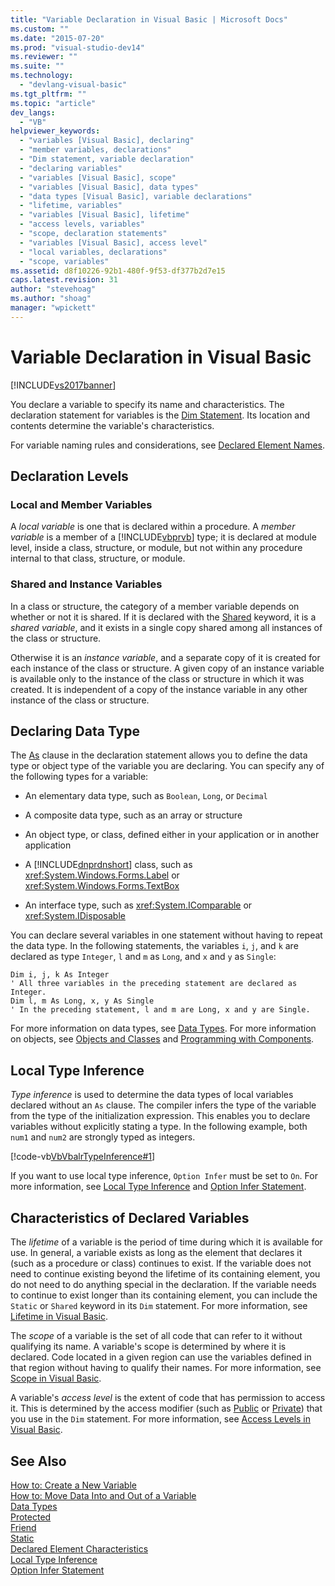 ```yaml
---
title: "Variable Declaration in Visual Basic | Microsoft Docs"
ms.custom: ""
ms.date: "2015-07-20"
ms.prod: "visual-studio-dev14"
ms.reviewer: ""
ms.suite: ""
ms.technology: 
  - "devlang-visual-basic"
ms.tgt_pltfrm: ""
ms.topic: "article"
dev_langs: 
  - "VB"
helpviewer_keywords: 
  - "variables [Visual Basic], declaring"
  - "member variables, declarations"
  - "Dim statement, variable declaration"
  - "declaring variables"
  - "variables [Visual Basic], scope"
  - "variables [Visual Basic], data types"
  - "data types [Visual Basic], variable declarations"
  - "lifetime, variables"
  - "variables [Visual Basic], lifetime"
  - "access levels, variables"
  - "scope, declaration statements"
  - "variables [Visual Basic], access level"
  - "local variables, declarations"
  - "scope, variables"
ms.assetid: d8f10226-92b1-480f-9f53-df377b2d7e15
caps.latest.revision: 31
author: "stevehoag"
ms.author: "shoag"
manager: "wpickett"
---
```

# Variable Declaration in Visual Basic
[!INCLUDE[vs2017banner](../../../../includes/vs2017banner.md)]

You declare a variable to specify its name and characteristics. The declaration statement for variables is the [Dim Statement](../../../../visual-basic/language-reference/statements/dim-statement.md). Its location and contents determine the variable's characteristics.  
  
 For variable naming rules and considerations, see [Declared Element Names](../../../../visual-basic/programming-guide/language-features/declared-elements/declared-element-names.md).  
  
## Declaration Levels  
  
### Local and Member Variables  
 A *local variable* is one that is declared within a procedure. A *member variable* is a member of a [!INCLUDE[vbprvb](../../../../includes/vbprvb-md.md)] type; it is declared at module level, inside a class, structure, or module, but not within any procedure internal to that class, structure, or module.  
  
### Shared and Instance Variables  
 In a class or structure, the category of a member variable depends on whether or not it is shared. If it is declared with the [Shared](../../../../visual-basic/language-reference/modifiers/shared.md) keyword, it is a *shared variable*, and it exists in a single copy shared among all instances of the class or structure.  
  
 Otherwise it is an *instance variable*, and a separate copy of it is created for each instance of the class or structure. A given copy of an instance variable is available only to the instance of the class or structure in which it was created. It is independent of a copy of the instance variable in any other instance of the class or structure.  
  
## Declaring Data Type  
 The [As](../../../../visual-basic/language-reference/statements/as-clause.md) clause in the declaration statement allows you to define the data type or object type of the variable you are declaring. You can specify any of the following types for a variable:  
  
-   An elementary data type, such as `Boolean`, `Long`, or `Decimal`  
  
-   A composite data type, such as an array or structure  
  
-   An object type, or class, defined either in your application or in another application  
  
-   A [!INCLUDE[dnprdnshort](../../../../includes/dnprdnshort-md.md)] class, such as <xref:System.Windows.Forms.Label> or <xref:System.Windows.Forms.TextBox>  
  
-   An interface type, such as <xref:System.IComparable> or <xref:System.IDisposable>  
  
 You can declare several variables in one statement without having to repeat the data type. In the following statements, the variables `i`, `j`, and `k` are declared as type `Integer`, `l` and `m` as `Long`, and `x` and `y` as `Single`:  
  
```  
Dim i, j, k As Integer  
' All three variables in the preceding statement are declared as Integer.  
Dim l, m As Long, x, y As Single  
' In the preceding statement, l and m are Long, x and y are Single.  
```  
  
 For more information on data types, see [Data Types](../../../../visual-basic/programming-guide/language-features/data-types/index.md). For more information on objects, see [Objects and Classes](../../../../visual-basic/programming-guide/language-features/objects-and-classes/index.md) and [Programming with Components](../Topic/Programming%20with%20Components.md).  
  
## Local Type Inference  
 *Type inference* is used to determine the data types of local variables declared without an `As` clause. The compiler infers the type of the variable from the type of the initialization expression. This enables you to declare variables without explicitly stating a type. In the following example, both `num1` and `num2` are strongly typed as integers.  
  
 [!code-vb[VbVbalrTypeInference#1](../../../../snippets/visualbasic/VS_Snippets_VBCSharp/VbVbalrTypeInference/VB/Class1.vb#1)]  
  
 If you want to use local type inference, `Option Infer` must be set to `On`. For more information, see [Local Type Inference](../../../../visual-basic/programming-guide/language-features/variables/local-type-inference.md) and [Option Infer Statement](../../../../visual-basic/language-reference/statements/option-infer-statement.md).  
  
## Characteristics of Declared Variables  
 The *lifetime* of a variable is the period of time during which it is available for use. In general, a variable exists as long as the element that declares it (such as a procedure or class) continues to exist. If the variable does not need to continue existing beyond the lifetime of its containing element, you do not need to do anything special in the declaration. If the variable needs to continue to exist longer than its containing element, you can include the `Static` or `Shared` keyword in its `Dim` statement. For more information, see [Lifetime in Visual Basic](../../../../visual-basic/programming-guide/language-features/declared-elements/lifetime.md).  
  
 The *scope* of a variable is the set of all code that can refer to it without qualifying its name. A variable's scope is determined by where it is declared. Code located in a given region can use the variables defined in that region without having to qualify their names. For more information, see [Scope in Visual Basic](../../../../visual-basic/programming-guide/language-features/declared-elements/scope.md).  
  
 A variable's *access level* is the extent of code that has permission to access it. This is determined by the access modifier (such as [Public](../../../../visual-basic/language-reference/modifiers/public.md) or [Private](../../../../visual-basic/language-reference/modifiers/private.md)) that you use in the `Dim` statement. For more information, see [Access Levels in Visual Basic](../../../../visual-basic/programming-guide/language-features/declared-elements/access-levels.md).  
  
## See Also  
 [How to: Create a New Variable](../../../../visual-basic/programming-guide/language-features/variables/how-to-create-a-new-variable.md)   
 [How to: Move Data Into and Out of a Variable](../../../../visual-basic/programming-guide/language-features/variables/how-to-move-data-into-and-out-of-a-variable.md)   
 [Data Types](../../../../visual-basic/language-reference/data-types/data-type-summary.md)   
 [Protected](../../../../visual-basic/language-reference/modifiers/protected.md)   
 [Friend](../../../../visual-basic/language-reference/modifiers/friend.md)   
 [Static](../../../../visual-basic/language-reference/modifiers/static.md)   
 [Declared Element Characteristics](../../../../visual-basic/programming-guide/language-features/declared-elements/declared-element-characteristics.md)   
 [Local Type Inference](../../../../visual-basic/programming-guide/language-features/variables/local-type-inference.md)   
 [Option Infer Statement](../../../../visual-basic/language-reference/statements/option-infer-statement.md)